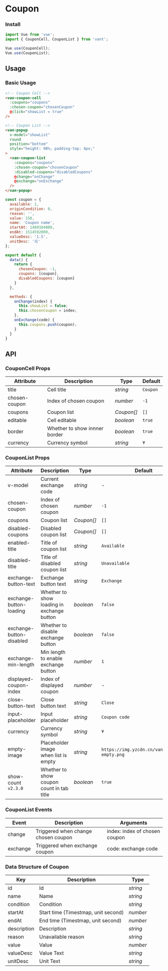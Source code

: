 # Coupon

### Install

``` javascript
import Vue from 'vue';
import { CouponCell, CouponList } from 'vant';

Vue.use(CouponCell);
Vue.use(CouponList);
```

## Usage

### Basic Usage

```html
<!-- Coupon Cell -->
<van-coupon-cell
  :coupons="coupons"
  :chosen-coupon="chosenCoupon"
  @click="showList = true"
/>

<!-- Coupon List -->
<van-popup
  v-model="showList"
  round
  position="bottom"
  style="height: 90%; padding-top: 4px;"
>
  <van-coupon-list
    :coupons="coupons"
    :chosen-coupon="chosenCoupon"
    :disabled-coupons="disabledCoupons"
    @change="onChange"
    @exchange="onExchange"
  />
</van-popup>
```

```js
const coupon = {
  available: 1,
  originCondition: 0,
  reason: '',
  value: 150,
  name: 'Coupon name',
  startAt: 1489104000,
  endAt: 1514592000,
  valueDesc: '1.5',
  unitDesc: '元'
};

export default {
  data() {
    return {
      chosenCoupon: -1,
      coupons: [coupon],
      disabledCoupons: [coupon]
    }
  },

  methods: {
    onChange(index) {
      this.showList = false;
      this.chosenCoupon = index;
    },
    onExchange(code) {
      this.coupons.push(coupon);
    }
  }
}
```

## API

### CouponCell Props

| Attribute | Description | Type | Default |
|------|------|------|------|
| title | Cell title | *string* | `Coupon` |
| chosen-coupon | Index of chosen coupon | *number* | `-1` |
| coupons | Coupon list | *Coupon[]* | `[]` |
| editable | Cell editable | *boolean* | `true` |
| border | Whether to show innner border | *boolean* | `true` |
| currency | Currency symbol |  *string* | `¥` |

### CouponList Props

| Attribute | Description | Type | Default |
|------|------|------|------|
| v-model | Current exchange code | *string* | - |
| chosen-coupon | Index of chosen coupon | *number* | `-1` |
| coupons | Coupon list | *Coupon[]* | `[]` |
| disabled-coupons | Disabled coupon list | *Coupon[]* | `[]` |
| enabled-title | Title of coupon list | *string* | `Available` | - |
| disabled-title | Title of disabled coupon list | *string* | `Unavailable` | - |
| exchange-button-text | Exchange button text | *string* | `Exchange` |
| exchange-button-loading | Whether to show loading in exchange button | *boolean* | `false` |
| exchange-button-disabled | Whether to disable exchange button | *boolean* | `false` |
| exchange-min-length | Min length to enable exchange button | *number* | `1` |
| displayed-coupon-index | Index of displayed coupon | *number* | - |
| close-button-text | Close button text | *string* | `Close` |
| input-placeholder | Input placeholder | *string* | `Coupon code` |
| currency | Currency symbol |  *string* | `¥` |
| empty-image | Placeholder image when list is empty | *string* | `https://img.yzcdn.cn/vant/coupon-empty.png` |
| show-count `v2.3.0` | Whether to show coupon count in tab title | *boolean* | `true` |

### CouponList Events

| Event | Description | Arguments |
|------|------|------|
| change | Triggered when change chosen coupon | index: index of chosen coupon |
| exchange | Triggered when exchange coupon | code: exchange code |

### Data Structure of Coupon

| Key | Description | Type |
|------|------|------|
| id | Id | *string* |
| name | Name | *string* |
| condition | Condition | *string* |
| startAt | Start time (Timestmap, unit second) | *number* |
| endAt | End time (Timestmap, unit second) | *number* |
| description | Description | *string* |
| reason | Unavailable reason | *string* |
| value | Value | *number* |
| valueDesc | Value Text | *string* |
| unitDesc | Unit Text | *string* |
